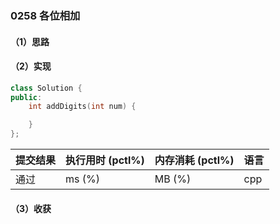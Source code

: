 ### 0258 各位相加

#### （1）思路

#### （2）实现

```cpp
class Solution {
public:
    int addDigits(int num) {

    }
};
```

| 提交结果 | 执行用时 (pctl%) | 内存消耗 (pctl%) | 语言 |
|:---------|:-----------------|:-----------------|:-----|
| 通过     |  ms (%)   |  MB (%)  | cpp  |

#### （3）收获
